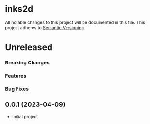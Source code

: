# inks2d

All notable changes to this project will be documented in this file. This project adheres to [Semantic Versioning](http://semver.org/)

# Unreleased

### Breaking Changes
### Features
### Bug Fixes

## 0.0.1 (2023-04-09)

- initial project